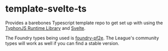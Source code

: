 # template-svelte-ts
Provides a barebones Typescript template repo to get set up with using the [TyphonJS Runtime Library](https://github.com/typhonjs-fvtt-lib/runtime) and [Svelte](https://svelte.dev/). 

The Foundry types being used is [foundry-pf2e](https://github.com/7H3LaughingMan/foundry-pf2e). The League's community 
types will work as well if you can find a stable version.